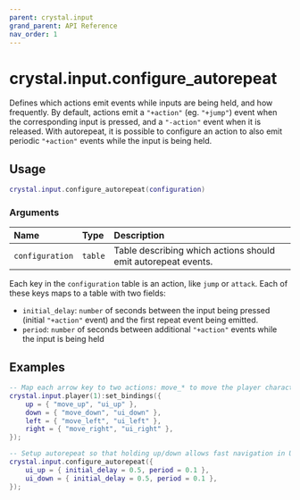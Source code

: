 ```yaml
---
parent: crystal.input
grand_parent: API Reference
nav_order: 1
---
```


# crystal.input.configure_autorepeat

Defines which actions emit events while inputs are being held, and how frequently. By default, actions emit a `"+action"` (eg. `"+jump"`) event when the corresponding input is pressed, and a `"-action"` event when it is released. With autorepeat, it is possible to configure an action to also emit periodic `"+action"` events while the input is being held.

## Usage

```lua
crystal.input.configure_autorepeat(configuration)
```

### Arguments

| Name            | Type    | Description                                                   |
| :-------------- | :------ | :------------------------------------------------------------ |
| `configuration` | `table` | Table describing which actions should emit autorepeat events. |

Each key in the `configuration` table is an action, like `jump` or `attack`. Each of these keys maps to a table with two fields:

- `initial_delay`: `number` of seconds between the input being pressed (initial `"+action"` event) and the first repeat event being emitted.
- `period`: `number` of seconds between additional `"+action"` events while the input is being held

## Examples

```lua
-- Map each arrow key to two actions: move_* to move the player character, and ui_* to navigate in a menu
crystal.input.player(1):set_bindings({
	up = { "move_up", "ui_up" },
	down = { "move_down", "ui_down" },
	left = { "move_left", "ui_left" },
	right = { "move_right", "ui_right" },
});

-- Setup autorepeat so that holding up/down allows fast navigation in UI lists
crystal.input.configure_autorepeat({
	ui_up = { initial_delay = 0.5, period = 0.1 },
	ui_down = { initial_delay = 0.5, period = 0.1 },
});
```
